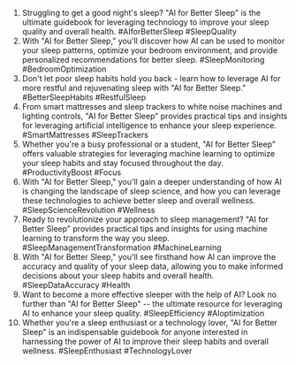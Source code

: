 1. Struggling to get a good night's sleep? "AI for Better Sleep" is the ultimate guidebook for leveraging technology to improve your sleep quality and overall health. #AIforBetterSleep #SleepQuality
2. With "AI for Better Sleep," you'll discover how AI can be used to monitor your sleep patterns, optimize your bedroom environment, and provide personalized recommendations for better sleep. #SleepMonitoring #BedroomOptimization
3. Don't let poor sleep habits hold you back - learn how to leverage AI for more restful and rejuvenating sleep with "AI for Better Sleep." #BetterSleepHabits #RestfulSleep
4. From smart mattresses and sleep trackers to white noise machines and lighting controls, "AI for Better Sleep" provides practical tips and insights for leveraging artificial intelligence to enhance your sleep experience. #SmartMattresses #SleepTrackers
5. Whether you're a busy professional or a student, "AI for Better Sleep" offers valuable strategies for leveraging machine learning to optimize your sleep habits and stay focused throughout the day. #ProductivityBoost #Focus
6. With "AI for Better Sleep," you'll gain a deeper understanding of how AI is changing the landscape of sleep science, and how you can leverage these technologies to achieve better sleep and overall wellness. #SleepScienceRevolution #Wellness
7. Ready to revolutionize your approach to sleep management? "AI for Better Sleep" provides practical tips and insights for using machine learning to transform the way you sleep. #SleepManagementTransformation #MachineLearning
8. With "AI for Better Sleep," you'll see firsthand how AI can improve the accuracy and quality of your sleep data, allowing you to make informed decisions about your sleep habits and overall health. #SleepDataAccuracy #Health
9. Want to become a more effective sleeper with the help of AI? Look no further than "AI for Better Sleep" -- the ultimate resource for leveraging AI to enhance your sleep quality. #SleepEfficiency #AIoptimization
10. Whether you're a sleep enthusiast or a technology lover, "AI for Better Sleep" is an indispensable guidebook for anyone interested in harnessing the power of AI to improve their sleep habits and overall wellness. #SleepEnthusiast #TechnologyLover
